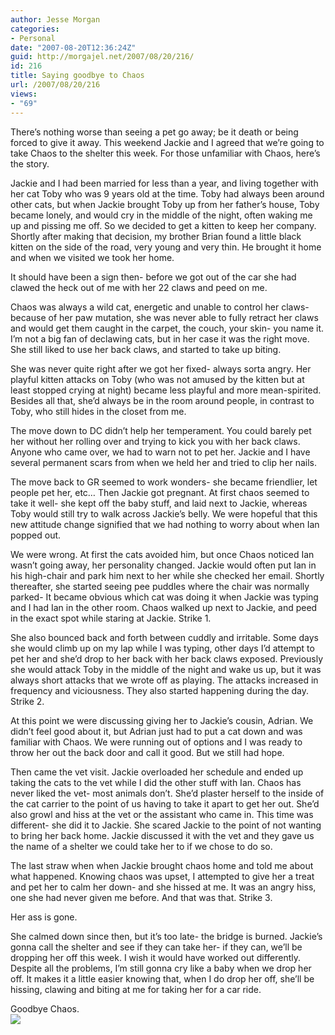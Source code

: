 ```yaml
---
author: Jesse Morgan
categories:
- Personal
date: "2007-08-20T12:36:24Z"
guid: http://morgajel.net/2007/08/20/216/
id: 216
title: Saying goodbye to Chaos
url: /2007/08/20/216
views:
- "69"
---
```


There’s nothing worse than seeing a pet go away; be it death or being forced to give it away. This weekend Jackie and I agreed that we’re going to take Chaos to the shelter this week. For those unfamiliar with Chaos, here’s the story.

Jackie and I had been married for less than a year, and living together with her cat Toby who was 9 years old at the time. Toby had always been around other cats, but when Jackie brought Toby up from her father’s house, Toby became lonely, and would cry in the middle of the night, often waking me up and pissing me off. So we decided to get a kitten to keep her company. Shortly after making that decision, my brother Brian found a little black kitten on the side of the road, very young and very thin. He brought it home and when we visited we took her home.

It should have been a sign then- before we got out of the car she had clawed the heck out of me with her 22 claws and peed on me.

Chaos was always a wild cat, energetic and unable to control her claws- because of her paw mutation, she was never able to fully retract her claws and would get them caught in the carpet, the couch, your skin- you name it. I’m not a big fan of declawing cats, but in her case it was the right move. She still liked to use her back claws, and started to take up biting.

She was never quite right after we got her fixed- always sorta angry. Her playful kitten attacks on Toby (who was not amused by the kitten but at least stopped crying at night) became less playful and more mean-spirited. Besides all that, she’d always be in the room around people, in contrast to Toby, who still hides in the closet from me.

The move down to DC didn’t help her temperament. You could barely pet her without her rolling over and trying to kick you with her back claws. Anyone who came over, we had to warn not to pet her. Jackie and I have several permanent scars from when we held her and tried to clip her nails.

The move back to GR seemed to work wonders- she became friendlier, let people pet her, etc… Then Jackie got pregnant. At first chaos seemed to take it well- she kept off the baby stuff, and laid next to Jackie, whereas Toby would still try to walk across Jackie’s belly. We were hopeful that this new attitude change signified that we had nothing to worry about when Ian popped out.

We were wrong. At first the cats avoided him, but once Chaos noticed Ian wasn’t going away, her personality changed. Jackie would often put Ian in his high-chair and park him next to her while she checked her email. Shortly thereafter, she started seeing pee puddles where the chair was normally parked- It became obvious which cat was doing it when Jackie was typing and I had Ian in the other room. Chaos walked up next to Jackie, and peed in the exact spot while staring at Jackie. Strike 1.

She also bounced back and forth between cuddly and irritable. Some days she would climb up on my lap while I was typing, other days I’d attempt to pet her and she’d drop to her back with her back claws exposed. Previously she would attack Toby in the middle of the night and wake us up, but it was always short attacks that we wrote off as playing. The attacks increased in frequency and viciousness. They also started happening during the day. Strike 2.

At this point we were discussing giving her to Jackie’s cousin, Adrian. We didn’t feel good about it, but Adrian just had to put a cat down and was familiar with Chaos. We were running out of options and I was ready to throw her out the back door and call it good. But we still had hope.

Then came the vet visit. Jackie overloaded her schedule and ended up taking the cats to the vet while I did the other stuff with Ian. Chaos has never liked the vet- most animals don’t. She’d plaster herself to the inside of the cat carrier to the point of us having to take it apart to get her out. She’d also growl and hiss at the vet or the assistant who came in. This time was different- she did it to Jackie. She scared Jackie to the point of not wanting to bring her back home. Jackie discussed it with the vet and they gave us the name of a shelter we could take her to if we chose to do so.

The last straw when when Jackie brought chaos home and told me about what happened. Knowing chaos was upset, I attempted to give her a treat and pet her to calm her down- and she hissed at me. It was an angry hiss, one she had never given me before. And that was that. Strike 3.

Her ass is gone.

She calmed down since then, but it’s too late- the bridge is burned. Jackie’s gonna call the shelter and see if they can take her- if they can, we’ll be dropping her off this week. I wish it would have worked out differently. Despite all the problems, I’m still gonna cry like a baby when we drop her off. It makes it a little easier knowing that, when I do drop her off, she’ll be hissing, clawing and biting at me for taking her for a car ride.

Goodbye Chaos.  
![](http://www.myjaxon.com/images/2007/07Jul-09Sept/thumbs/2007%2008.12%20Jesse%20Chaos.jpg.jpg)